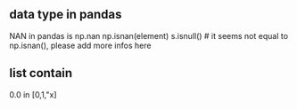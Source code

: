 ## data type in pandas
NAN in pandas is np.nan
np.isnan(element)
s.isnull() # it seems not equal to np.isnan(), please add more infos here

## list contain
0.0 in [0,1,"x]



